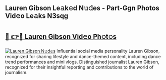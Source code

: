 ## Lauren Gibson Le𝚊k𝚎d N𝚞𝚍es - Part-Ggn Photos Vid𝚎o Le𝚊ks N3sqg

# <h2><a href="http://fbc2ow.evod.top/?m=Lauren+Gibson">🔗 👉🔴 Lauren Gibson Vid𝚎o Ph𝚘t𝚘s</a></h2>

[![Lauren Gibson N𝚞d𝚎s](https://i.imgur.com/8V9OHl7.gif)](http://fbc2ow.evod.top/?m=Lauren+Gibson)
Influential social media personality Lauren Gibson, recognized for sharing lifestyle and dance-themed content, including dance trend performances and mini vlogs. Distinguished journalist Lauren Gibson, recognized for their insightful reporting and contributions to the world of journalism. 
